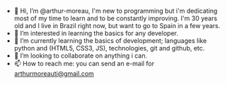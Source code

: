 - 👋 Hi, I’m @arthur-moreau, I'm new to programming but i'm dedicating most of my time to learn and to be constantly improving. I'm 30 years old and I live in Brazil right now, but want to go to Spain in a few years.
- 👀 I’m interested in learning the basics for any developer.
- 🌱 I’m currently learning the basics of development; languages like python and (HTML5, CSS3, JS), technologies, git and github, etc.
- 💞️ I’m looking to collaborate on anything i can.
- 📫 How to reach me: you can send an e-mail for arthurmoreauti@gmail.com

<!---
arthur-moreau/arthur-moreau is a ✨ special ✨ repository because its `README.md` (this file) appears on your GitHub profile.
You can click the Preview link to take a look at your changes.
--->
